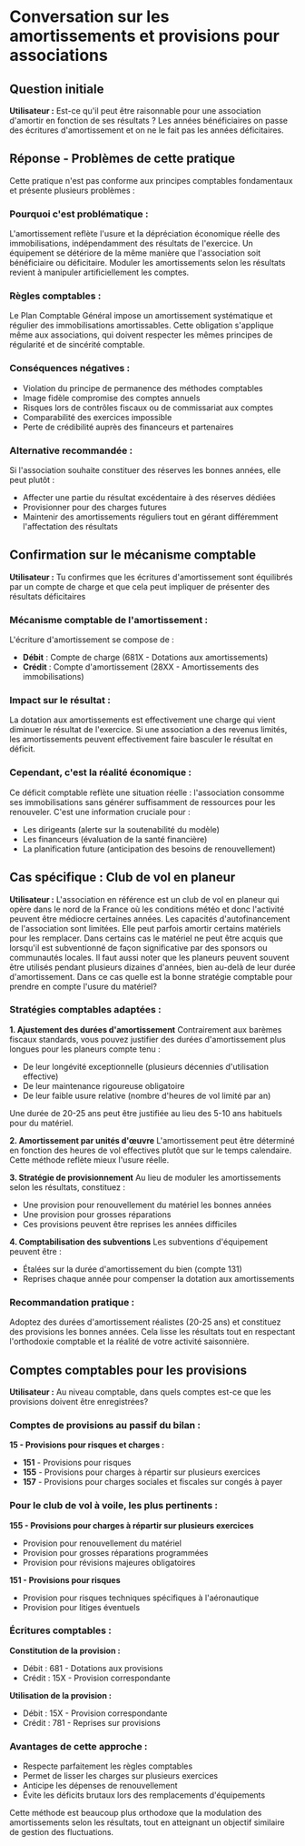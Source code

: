 # Conversation sur les amortissements et provisions pour associations

## Question initiale
**Utilisateur :** Est-ce qu'il peut être raisonnable pour une association d'amortir en fonction de ses résultats ? Les années bénéficiaires on passe des écritures d'amortissement et on ne le fait pas les années déficitaires.

## Réponse - Problèmes de cette pratique

Cette pratique n'est pas conforme aux principes comptables fondamentaux et présente plusieurs problèmes :

### Pourquoi c'est problématique :
L'amortissement reflète l'usure et la dépréciation économique réelle des immobilisations, indépendamment des résultats de l'exercice. Un équipement se détériore de la même manière que l'association soit bénéficiaire ou déficitaire. Moduler les amortissements selon les résultats revient à manipuler artificiellement les comptes.

### Règles comptables :
Le Plan Comptable Général impose un amortissement systématique et régulier des immobilisations amortissables. Cette obligation s'applique même aux associations, qui doivent respecter les mêmes principes de régularité et de sincérité comptable.

### Conséquences négatives :
- Violation du principe de permanence des méthodes comptables
- Image fidèle compromise des comptes annuels
- Risques lors de contrôles fiscaux ou de commissariat aux comptes
- Comparabilité des exercices impossible
- Perte de crédibilité auprès des financeurs et partenaires

### Alternative recommandée :
Si l'association souhaite constituer des réserves les bonnes années, elle peut plutôt :
- Affecter une partie du résultat excédentaire à des réserves dédiées
- Provisionner pour des charges futures
- Maintenir des amortissements réguliers tout en gérant différemment l'affectation des résultats

## Confirmation sur le mécanisme comptable

**Utilisateur :** Tu confirmes que les écritures d'amortissement sont équilibrés par un compte de charge et que cela peut impliquer de présenter des résultats déficitaires

### Mécanisme comptable de l'amortissement :
L'écriture d'amortissement se compose de :
- **Débit** : Compte de charge (681X - Dotations aux amortissements)
- **Crédit** : Compte d'amortissement (28XX - Amortissements des immobilisations)

### Impact sur le résultat :
La dotation aux amortissements est effectivement une charge qui vient diminuer le résultat de l'exercice. Si une association a des revenus limités, les amortissements peuvent effectivement faire basculer le résultat en déficit.

### Cependant, c'est la réalité économique :
Ce déficit comptable reflète une situation réelle : l'association consomme ses immobilisations sans générer suffisamment de ressources pour les renouveler. C'est une information cruciale pour :
- Les dirigeants (alerte sur la soutenabilité du modèle)
- Les financeurs (évaluation de la santé financière)
- La planification future (anticipation des besoins de renouvellement)

## Cas spécifique : Club de vol en planeur

**Utilisateur :** L'association en référence est un club de vol en planeur qui opère dans le nord de la France où les conditions météo et donc l'activité peuvent être médiocre certaines années. Les capacités d'autofinancement de l'association sont limitées. Elle peut parfois amortir certains matériels pour les remplacer. Dans certains cas le matériel ne peut être acquis que lorsqu'il est subventionné de façon significative par des sponsors ou communautés locales. Il faut aussi noter que les planeurs peuvent souvent être utilisés pendant plusieurs dizaines d'années, bien au-delà de leur durée d'amortissement. Dans ce cas quelle est la bonne stratégie comptable pour prendre en compte l'usure du matériel?

### Stratégies comptables adaptées :

**1. Ajustement des durées d'amortissement**
Contrairement aux barèmes fiscaux standards, vous pouvez justifier des durées d'amortissement plus longues pour les planeurs compte tenu :
- De leur longévité exceptionnelle (plusieurs décennies d'utilisation effective)
- De leur maintenance rigoureuse obligatoire
- De leur faible usure relative (nombre d'heures de vol limité par an)

Une durée de 20-25 ans peut être justifiée au lieu des 5-10 ans habituels pour du matériel.

**2. Amortissement par unités d'œuvre**
L'amortissement peut être déterminé en fonction des heures de vol effectives plutôt que sur le temps calendaire. Cette méthode reflète mieux l'usure réelle.

**3. Stratégie de provisionnement**
Au lieu de moduler les amortissements selon les résultats, constituez :
- Une provision pour renouvellement du matériel les bonnes années
- Une provision pour grosses réparations
- Ces provisions peuvent être reprises les années difficiles

**4. Comptabilisation des subventions**
Les subventions d'équipement peuvent être :
- Étalées sur la durée d'amortissement du bien (compte 131)
- Reprises chaque année pour compenser la dotation aux amortissements

### Recommandation pratique :
Adoptez des durées d'amortissement réalistes (20-25 ans) et constituez des provisions les bonnes années. Cela lisse les résultats tout en respectant l'orthodoxie comptable et la réalité de votre activité saisonnière.

## Comptes comptables pour les provisions

**Utilisateur :** Au niveau comptable, dans quels comptes est-ce que les provisions doivent être enregistrées?

### Comptes de provisions au passif du bilan :

**15 - Provisions pour risques et charges :**
- **151** - Provisions pour risques
- **155** - Provisions pour charges à répartir sur plusieurs exercices
- **157** - Provisions pour charges sociales et fiscales sur congés à payer

### Pour le club de vol à voile, les plus pertinents :

**155 - Provisions pour charges à répartir sur plusieurs exercices**
- Provision pour renouvellement du matériel
- Provision pour grosses réparations programmées
- Provision pour révisions majeures obligatoires

**151 - Provisions pour risques**
- Provision pour risques techniques spécifiques à l'aéronautique
- Provision pour litiges éventuels

### Écritures comptables :

**Constitution de la provision :**
- Débit : 681 - Dotations aux provisions
- Crédit : 15X - Provision correspondante

**Utilisation de la provision :**
- Débit : 15X - Provision correspondante
- Crédit : 781 - Reprises sur provisions

### Avantages de cette approche :
- Respecte parfaitement les règles comptables
- Permet de lisser les charges sur plusieurs exercices
- Anticipe les dépenses de renouvellement
- Évite les déficits brutaux lors des remplacements d'équipements

Cette méthode est beaucoup plus orthodoxe que la modulation des amortissements selon les résultats, tout en atteignant un objectif similaire de gestion des fluctuations.